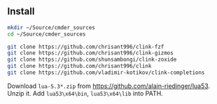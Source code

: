 ## Install

```sh
mkdir ~/Source/cmder_sources
cd ~/Source/cmder_sources
```

```sh
git clone https://github.com/chrisant996/clink-fzf
git clone https://github.com/chrisant996/clink-gizmos
git clone https://github.com/shunsambongi/clink-zoxide
git clone https://github.com/chrisant996/clink
git clone https://github.com/vladimir-kotikov/clink-completions
```

Download `lua-5.3*.zip` from https://github.com/alain-riedinger/lua53. Unzip it. Add `lua53\x64\bin`, `lua53\x64\lib` into PATH.